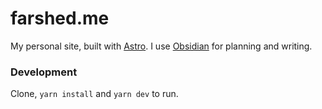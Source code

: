 # farshed.me

My personal site, built with [Astro](https://astro.build). I use [Obsidian](https://obsidian.md) for planning and writing.

### Development

Clone, `yarn install` and `yarn dev` to run.
